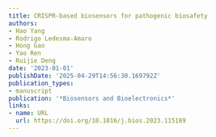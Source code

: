 ```yaml
---
title: CRISPR-based biosensors for pathogenic biosafety
authors:
- Hao Yang
- Rodrigo Ledesma‐Amaro
- Hong Gao
- Yao Ren
- Ruijie Deng
date: '2023-01-01'
publishDate: '2025-04-29T14:56:30.169792Z'
publication_types:
- manuscript
publication: '*Biosensors and Bioelectronics*'
links:
- name: URL
  url: https://doi.org/10.1016/j.bios.2023.115189
---
```

